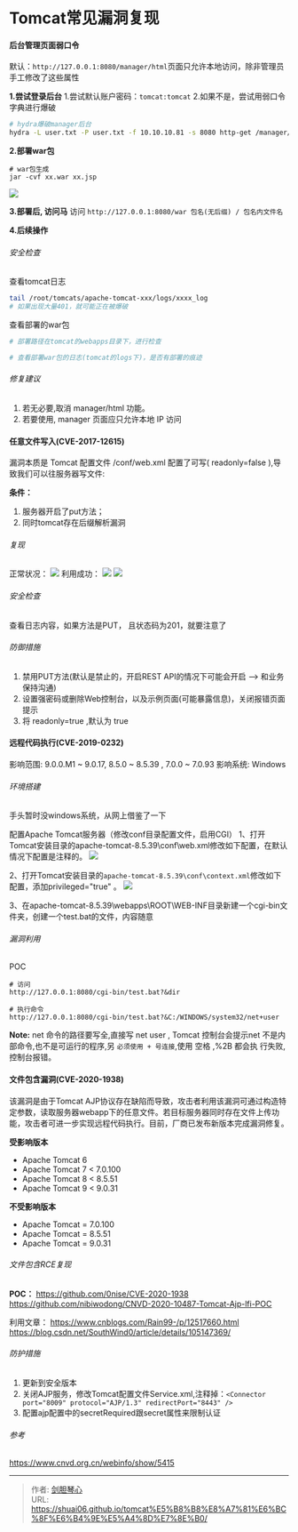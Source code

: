 # Tomcat常见漏洞复现



#### 后台管理页面弱口令
默认：`http://127.0.0.1:8080/manager/html`页面只允许本地访问，除非管理员手工修改了这些属性

**1.尝试登录后台**
1.尝试默认账户密码：`tomcat:tomcat`
2.如果不是，尝试用弱口令字典进行爆破
```bash
# hydra爆破manager后台
hydra -L user.txt -P user.txt -f 10.10.10.81 -s 8080 http-get /manager/html
```

**2.部署war包**
```
# war包生成
jar -cvf xx.war xx.jsp
```
![](http://image.geoer.cn/tomcat_gen_war.png)

**3.部署后, 访问马**
访问 `http://127.0.0.1:8080/war 包名(无后缀) / 包名内文件名` 

**4.后续操作**


###### 安全检查
查看tomcat日志
```bash
tail /root/tomcats/apache-tomcat-xxx/logs/xxxx_log
# 如果出现大量401，就可能正在被爆破
```

查看部署的war包
```bash
# 部署路径在tomcat的webapps目录下，进行检查

# 查看部署war包的日志(tomcat的logs下)，是否有部署的痕迹
```


###### 修复建议
1. 若无必要,取消 manager/html 功能。
2. 若要使用, manager 页面应只允许本地 IP 访问




#### 任意文件写入(CVE-2017-12615)
漏洞本质是 Tomcat 配置文件 /conf/web.xml 配置了可写( readonly=false ),导致我们可以往服务器写文件:

**条件：**
1. 服务器开启了put方法； 
2. 同时tomcat存在后缀解析漏洞

###### 复现
正常状况：
![](http://image.geoer.cn/tomcat_file_w_ok.png)
利用成功：
![](http://image.geoer.cn/tomcat_file_w_ok.png)
![](http://image.geoer.cn/tomcat_CVE20190232_ok.png)


###### 安全检查
查看日志内容，如果方法是PUT， 且状态码为201，就要注意了

###### 防御措施
1. 禁用PUT方法(默认是禁止的，开启REST API的情况下可能会开启  --> 和业务保持沟通)
2. 设置强密码或删除Web控制台，以及示例页面(可能暴露信息)，关闭报错页面提示
3. 将 readonly=true ,默认为 true 



#### 远程代码执行(CVE-2019-0232)
影响范围: 9.0.0.M1 ~ 9.0.17, 8.5.0 ~ 8.5.39 , 7.0.0 ~ 7.0.93
影响系统: Windows

###### 环境搭建
手头暂时没windows系统，从网上借鉴了一下

配置Apache Tomcat服务器（修改conf目录配置文件，启用CGI）
1、打开Tomcat安装目录的apache-tomcat-8.5.39\conf\web.xml修改如下配置，在默认情况下配置是注释的。
![](http://image.geoer.cn/tomcat_CVE20190232.png)

 

2、打开Tomcat安装目录的`apache-tomcat-8.5.39\conf\context.xml`修改如下配置，添加privileged="true" 。
![](http://image.geoer.cn/tomcat_CVE20190232_2.png)


3、在apache-tomcat-8.5.39\webapps\ROOT\WEB-INF目录新建一个cgi-bin文件夹，创建一个test.bat的文件，内容随意


###### 漏洞利用
POC
```
# 访问
http://127.0.0.1:8080/cgi-bin/test.bat?&dir

# 执行命令
http://127.0.0.1:8080/cgi-bin/test.bat?&C:/WINDOWS/system32/net+user
```

**Note:**
net 命令的路径要写全,直接写 net user , Tomcat 控制台会提示net 不是内部命令,也不是可运行的程序,另 `必须使用 + 号连接`,使用 空格 ,%2B 都会执
行失败,控制台报错。



#### 文件包含漏洞(CVE-2020-1938)
该漏洞是由于Tomcat AJP协议存在缺陷而导致，攻击者利用该漏洞可通过构造特定参数，读取服务器webapp下的任意文件。若目标服务器同时存在文件上传功能，攻击者可进一步实现远程代码执行。目前，厂商已发布新版本完成漏洞修复。

**受影响版本**
- Apache Tomcat 6
- Apache Tomcat 7 < 7.0.100
- Apache Tomcat 8 < 8.5.51
- Apache Tomcat 9 < 9.0.31

**不受影响版本**
- Apache Tomcat = 7.0.100
- Apache Tomcat = 8.5.51
- Apache Tomcat = 9.0.31


###### 文件包含RCE复现
**POC：**
https://github.com/0nise/CVE-2020-1938
https://github.com/nibiwodong/CNVD-2020-10487-Tomcat-Ajp-lfi-POC

利用文章：
https://www.cnblogs.com/Rain99-/p/12517660.html
https://blog.csdn.net/SouthWind0/article/details/105147369/


###### 防护措施
1. 更新到安全版本
2. 关闭AJP服务，修改Tomcat配置文件Service.xml,注释掉：`<Connector port="8009" protocol="AJP/1.3" redirectPort="8443" />`
3. 配置ajp配置中的secretRequired跟secret属性来限制认证


###### 参考
https://www.cnvd.org.cn/webinfo/show/5415





---

> 作者: [剑胆琴心](http://shuai06.github.io)  
> URL: https://shuai06.github.io/tomcat%E5%B8%B8%E8%A7%81%E6%BC%8F%E6%B4%9E%E5%A4%8D%E7%8E%B0/  

